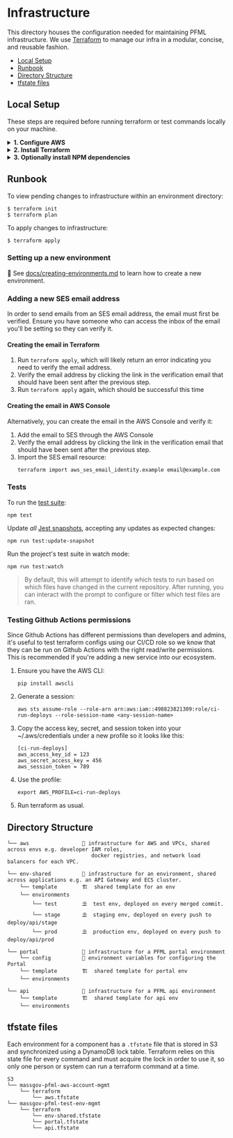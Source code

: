 # Infrastructure

This directory houses the configuration needed for maintaining PFML infrastructure. We use [Terraform](https://terraform.io) to manage our infra in a modular, concise, and reusable fashion.

- [Local Setup](#local-setup)
- [Runbook](#runbook)
- [Directory Structure](#directory-structure)
- [tfstate files](#tfstate-files)

## Local Setup

These steps are required before running terraform or test commands locally on your machine.

<details>
<summary><b>1. Configure AWS</b></summary>
<p>

Since we manage AWS resources using Terraform, AWS credentials are needed to run terraform commands.

#### EOTSS/PFML AWS Account

For the EOTSS-provided PFML account, access to the AWS CLI is federated by Centrify. To work with this, Centrify has a python CLI tool for logging in and generating AWS access keys.

PFML has a wrapper command around this CLI tool. By default, we install it as `login-aws`, but you can provide your own when prompted.

First, make sure you have some sort of python3 environment. If not, the easiest way to do this is with [pyenv](https://github.com/pyenv/pyenv) or [asdf](https://asdf-vm.com/#/).

```
# For OSX
brew install pyenv
echo 'eval "$(pyenv init -)"' >> ~/.bash_profile (or .zshrc, etc.)
source ~/.bash_profile
pyenv install 3.8.2
```

Install the required libraries:

```
pip install requests boto3 colorama
```

Then install PFML's CLI wrapper with the following script:

```sh
../bin/centrify/install-centrify-aws-cli.sh INSTALL_LOCATION
```

Since this pulls down a git repository, it is recommended that the installation location you provide is your general git home, if you have one. For example:

```sh
../bin/centrify/install-centrify-aws-cli.sh ~/code/git
```

Once it is installed, you can run the login-aws command to generate a 1-hour AWS access key:

```sh
login-aws
```

<details>
<summary>Example login:</summary>
<p>

```
Logfile - centrify-python-aws.log
Please enter your username : kevin.yeh
Password :
OATH OTP Client :
Select the aws app to login. Type 'quit' or 'q' to exit
1 : EOLWD - PFML | aad65420-6a79-412a-9aa1-587c1091d194
Calling app with key : aad65420-6a79-412a-9aa1-587c1091d194
--------------------------------------------------------------------------------

Select a role to login. Choose one role at a time. This
selection might be displayed multiple times to facilitate
multiple profile creations.
Type 'q' to exit.

Please choose the role you would like to assume -
1: arn:aws:iam::498823821309:role/AWS-498823821309-CloudOps-Engineer
Selecting above role.
You Chose :  arn:aws:iam::498823821309:role/AWS-498823821309-CloudOps-Engineer
Your SAML Provider :  arn:aws:iam::498823821309:saml-provider/Centrify
home = /Users/kyeah
Display Name : EOLWD - PFML

--------------------------------------------------------------------------------
Your profile is created. It will expire at 2020-04-03 15:30:35+00:00
Use --profile AWS-498823821309-Infrastructure-Admin_profile for the commands
Example -
aws s3 ls --profile AWS-498823821309-Infrastructure-Admin_profile
--------------------------------------------------------------------------------

AWS_PROFILE is currently: default. Run the following command to set it:
export AWS_PROFILE=AWS-498823821309-Infrastructure-Admin_profile
```

</p>
</details>

For convenience, it is recommended that you export AWS_PROFILE or set an alias
in your startup script to easily set/select the profile in any shell.

```sh
#.zshrc
export AWS_PROFILE=AWS-498823821309-Infrastructure-Admin_profile
```

or

```sh
alias aws-eotss="export AWS_PROFILE=AWS-498823821309-Infrastructure-Admin_profile"
```

Note that this role will be different for full-access roles, e.g.

```sh
export AWS_PROFILE=AWS-498823821309-CloudOps-Engineer_profile
```

</p>
</details>

<details>
<summary><b>2. Install Terraform</b></summary>
<p>

Refer to the root-level [README](../README.md) for instructions on installing terraform.

</p>
</details>

<details>
<summary><b>3. Optionally install NPM dependencies</b></summary>
<p>

To locally run tests, you'll also need to run the following with `infra/` as the working directory:

```
npm install
```

</p>
</details>

## Runbook

To view pending changes to infrastructure within an environment directory:

```
$ terraform init
$ terraform plan
```

To apply changes to infrastructure:

```
$ terraform apply
```

### Setting up a new environment

🔗 See [docs/creating-environments.md](../docs/creating-environments.md) to learn how to create a new environment.

### Adding a new SES email address

In order to send emails from an SES email address, the email must first be verified. Ensure you have someone who can access the inbox of the email you'll be setting so they can verify it.

#### Creating the email in Terraform

1. Run `terraform apply`, which will likely return an error indicating you need to verify the email address.
1. Verify the email address by clicking the link in the verification email that should have been sent after the previous step.
1. Run `terraform apply` again, which should be successful this time

#### Creating the email in AWS Console

Alternatively, you can create the email in the AWS Console and verify it:

1. Add the email to SES through the AWS Console
1. Verify the email address by clicking the link in the verification email that should have been sent after the previous step.
1. Import the SES email resource:
    ```
    terraform import aws_ses_email_identity.example email@example.com
    ```

### Tests

To run the [test suite](../docs/tests.md):

```
npm test
```

Update _all_ [Jest snapshots](../docs/tests.md#Snapshot%20tests), accepting any updates as expected changes:

```
npm run test:update-snapshot
```

Run the project's test suite in watch mode:

```
npm run test:watch
```

> By default, this will attempt to identify which tests to run based on which files have changed in the current repository. After running, you can interact with the prompt to configure or filter which test files are ran.

### Testing Github Actions permissions

Since Github Actions has different permissions than developers and admins, it's useful to test terraform configs using our CI/CD role so we know
that they can be run on Github Actions with the right read/write permissions. This is recommended if you're adding a new service into our ecosystem.

1. Ensure you have the AWS CLI:

   ```
   pip install awscli
   ```

2. Generate a session:

   ```
   aws sts assume-role --role-arn arn:aws:iam::498823821309:role/ci-run-deploys --role-session-name <any-session-name>
   ```

3. Copy the access key, secret, and session token into your ~/.aws/credentials under a new profile so it looks like this:

   ```
   [ci-run-deploys]
   aws_access_key_id = 123
   aws_secret_access_key = 456
   aws_session_token = 789
   ```

4. Use the profile:

   ```
   export AWS_PROFILE=ci-run-deploys
   ```

5. Run terraform as usual.

## Directory Structure

```
└── aws                 🏡 infrastructure for AWS and VPCs, shared across envs e.g. developer IAM roles,
                           docker registries, and network load balancers for each VPC.

└── env-shared          🏡 infrastructure for an environment, shared across applications e.g. an API Gateway and ECS cluster.
    └── template        🏗  shared template for an env
    └── environments
        └── test        ⛱  test env, deployed on every merged commit.
        └── stage       ⛱  staging env, deployed on every push to deploy/api/stage
        └── prod        ⛱  production env, deployed on every push to deploy/api/prod

└── portal              🏡 infrastructure for a PFML portal environment
    └── config          🚪 environment variables for configuring the Portal
    └── template        🏗  shared template for portal env
    └── environments

└── api                 🏡 infrastructure for a PFML api environment
    └── template        🏗  shared template for api env
    └── environments
```

## tfstate files

Each environment for a component has a `.tfstate` file that is stored in S3 and synchronized using a DynamoDB lock table. Terraform relies on this state file for every command and must acquire the lock in order to use it, so only one person or system can run a terraform command at a time.

```
S3
└── massgov-pfml-aws-account-mgmt
    └── terraform
        └── aws.tfstate
└── massgov-pfml-test-env-mgmt
    └── terraform
        └── env-shared.tfstate
        └── portal.tfstate
        └── api.tfstate
```
